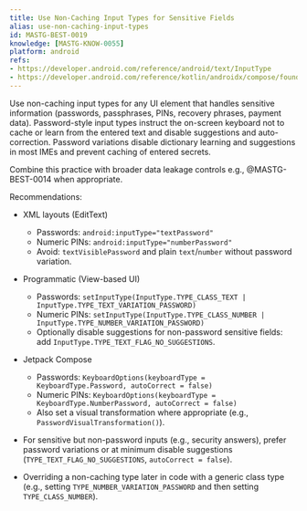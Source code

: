 ```yaml
---
title: Use Non-Caching Input Types for Sensitive Fields
alias: use-non-caching-input-types
id: MASTG-BEST-0019
knowledge: [MASTG-KNOW-0055]
platform: android
refs:
- https://developer.android.com/reference/android/text/InputType
- https://developer.android.com/reference/kotlin/androidx/compose/foundation/text/KeyboardOptions
---
```


Use non-caching input types for any UI element that handles sensitive information (passwords, passphrases, PINs, recovery phrases, payment data). Password-style input types instruct the on-screen keyboard not to cache or learn from the entered text and disable suggestions and auto-correction. Password variations disable dictionary learning and suggestions in most IMEs and prevent caching of entered secrets.

Combine this practice with broader data leakage controls e.g., @MASTG-BEST-0014 when appropriate.

Recommendations:

- XML layouts (EditText)
    - Passwords: `android:inputType="textPassword"`
    - Numeric PINs: `android:inputType="numberPassword"`
    - Avoid: `textVisiblePassword` and plain `text`/`number` without password variation.

- Programmatic (View-based UI)
    - Passwords: `setInputType(InputType.TYPE_CLASS_TEXT | InputType.TYPE_TEXT_VARIATION_PASSWORD)`
    - Numeric PINs: `setInputType(InputType.TYPE_CLASS_NUMBER | InputType.TYPE_NUMBER_VARIATION_PASSWORD)`
    - Optionally disable suggestions for non-password sensitive fields: add `InputType.TYPE_TEXT_FLAG_NO_SUGGESTIONS`.

- Jetpack Compose
    - Passwords: `KeyboardOptions(keyboardType = KeyboardType.Password, autoCorrect = false)`
    - Numeric PINs: `KeyboardOptions(keyboardType = KeyboardType.NumberPassword, autoCorrect = false)`
    - Also set a visual transformation where appropriate (e.g., `PasswordVisualTransformation()`).

- For sensitive but non-password inputs (e.g., security answers), prefer password variations or at minimum disable suggestions (`TYPE_TEXT_FLAG_NO_SUGGESTIONS`, `autoCorrect = false`).

- Overriding a non-caching type later in code with a generic class type (e.g., setting `TYPE_NUMBER_VARIATION_PASSWORD` and then setting `TYPE_CLASS_NUMBER`).

